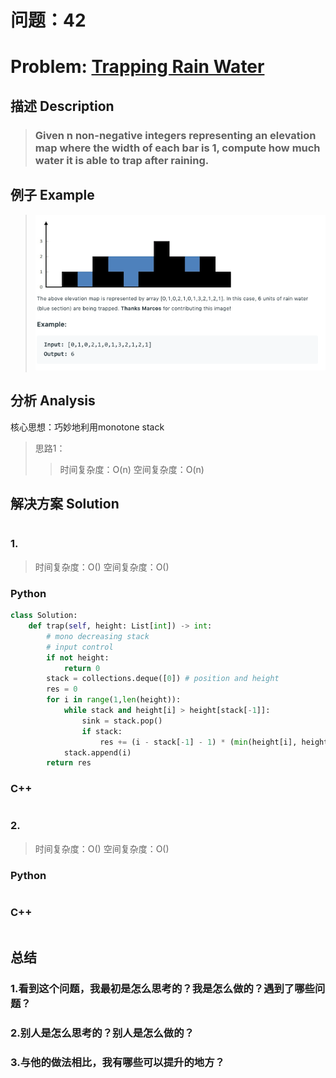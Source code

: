 
# 问题：42
# Problem: [Trapping Rain Water](https://leetcode.com/problems/trapping-rain-water/)

## 描述 Description
> ### Given n non-negative integers representing an elevation map where the width of each bar is 1, compute how much water it is able to trap after raining.


## 例子 Example
 
> ![example1](../img/42.png)


## 分析 Analysis

核心思想：巧妙地利用monotone stack
> 思路1：
>> 时间复杂度：O(n)
>> 空间复杂度：O(n)


## 解决方案 Solution
```

```
### 1.

> 时间复杂度：O()
> 空间复杂度：O()

### Python


```python
class Solution:
    def trap(self, height: List[int]) -> int:
        # mono decreasing stack
        # input control
        if not height:
            return 0
        stack = collections.deque([0]) # position and height
        res = 0
        for i in range(1,len(height)):
            while stack and height[i] > height[stack[-1]]:
                sink = stack.pop()
                if stack:
                    res += (i - stack[-1] - 1) * (min(height[i], height[stack[-1]]) - height[sink])
            stack.append(i)
        return res
```

### C++

```c++

```


### 2.

> 时间复杂度：O()
> 空间复杂度：O()

### Python


```python

```

### C++

```c++

```



## 总结

### 1.看到这个问题，我最初是怎么思考的？我是怎么做的？遇到了哪些问题？


### 2.别人是怎么思考的？别人是怎么做的？


### 3.与他的做法相比，我有哪些可以提升的地方？



```python

```
